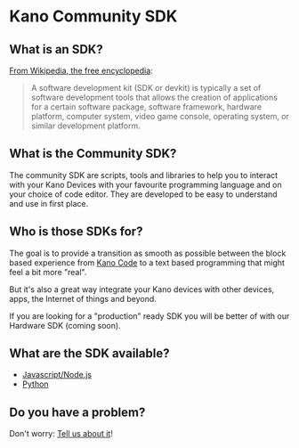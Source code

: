 # Kano Community SDK

## What is an SDK?

[From Wikipedia, the free encyclopedia](https://en.wikipedia.org/wiki/Software_development_kit):

>A software development kit (SDK or devkit) is typically a set of software development tools that allows the creation of applications for a certain software package, software framework, hardware platform, computer system, video game console, operating system, or similar development platform.

## What is the Community SDK?

The community SDK are scripts, tools and libraries to help you to interact with your Kano Devices with your favourite programming language and on your choice of code editor. They are developed to be easy to understand and use in first place.

## Who is those SDKs for?

The goal is to provide a transition as smooth as possible between the block based experience from [Kano Code](https://apps.kano.me/) to a text based programming that might feel a bit more "real".

But it's also a great way integrate your Kano devices with other devices, apps, the Internet of things and beyond.

If you are looking for a "production" ready SDK you will be better of with our Hardware SDK (coming soon).

## What are the SDK available?

- [Javascript/Node.js](#)
- [Python](#)

## Do you have a problem?

Don't worry: [Tell us about it](https://github.com/KanoComputing/community-sdk/issues)!
